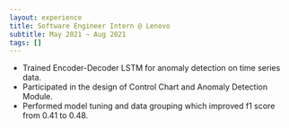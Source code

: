 ```yaml
---
layout: experience
title: Software Engineer Intern @ Lenovo
subtitle: May 2021 ~ Aug 2021
tags: []
---
```


- Trained Encoder-Decoder LSTM for anomaly detection on time series data.
- Participated in the design of Control Chart and Anomaly Detection Module.
- Performed model tuning and data grouping which improved f1 score from 0.41 to 0.48.